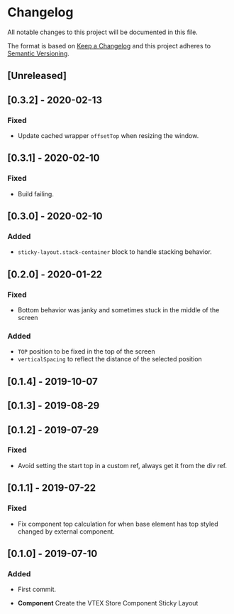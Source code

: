 # Changelog

All notable changes to this project will be documented in this file.

The format is based on [Keep a Changelog](http://keepachangelog.com/en/1.0.0/)
and this project adheres to [Semantic Versioning](http://semver.org/spec/v2.0.0.html).

## [Unreleased]

## [0.3.2] - 2020-02-13
### Fixed
- Update cached wrapper `offsetTop` when resizing the window.

## [0.3.1] - 2020-02-10
### Fixed
- Build failing.

## [0.3.0] - 2020-02-10
### Added
- `sticky-layout.stack-container` block to handle stacking behavior.

## [0.2.0] - 2020-01-22

### Fixed

- Bottom behavior was janky and sometimes stuck in the middle of the screen

### Added

- `TOP` position to be fixed in the top of the screen
- `verticalSpacing` to reflect the distance of the selected position

## [0.1.4] - 2019-10-07

## [0.1.3] - 2019-08-29

## [0.1.2] - 2019-07-29
### Fixed
- Avoid setting the start top in a custom ref, always get it from the div ref.

## [0.1.1] - 2019-07-22
### Fixed
- Fix component top calculation for when base element has top styled changed by external component.

## [0.1.0] - 2019-07-10
### Added
- First commit.

- **Component** Create the VTEX Store Component Sticky Layout
